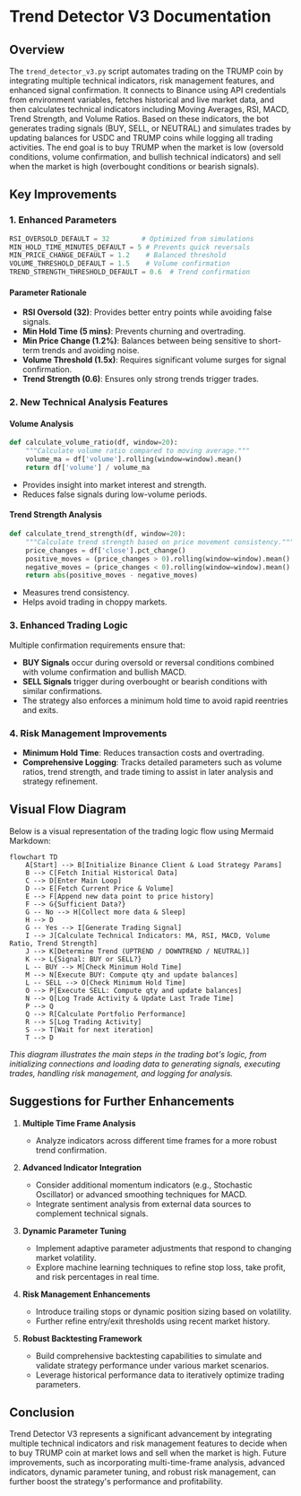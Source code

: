 # Trend Detector V3 Documentation

## Overview
The `trend_detector_v3.py` script automates trading on the TRUMP coin by integrating multiple technical indicators, risk management features, and enhanced signal confirmation. It connects to Binance using API credentials from environment variables, fetches historical and live market data, and then calculates technical indicators including Moving Averages, RSI, MACD, Trend Strength, and Volume Ratios. Based on these indicators, the bot generates trading signals (BUY, SELL, or NEUTRAL) and simulates trades by updating balances for USDC and TRUMP coins while logging all trading activities. The end goal is to buy TRUMP when the market is low (oversold conditions, volume confirmation, and bullish technical indicators) and sell when the market is high (overbought conditions or bearish signals).

## Key Improvements

### 1. Enhanced Parameters
```python
RSI_OVERSOLD_DEFAULT = 32        # Optimized from simulations
MIN_HOLD_TIME_MINUTES_DEFAULT = 5 # Prevents quick reversals
MIN_PRICE_CHANGE_DEFAULT = 1.2    # Balanced threshold
VOLUME_THRESHOLD_DEFAULT = 1.5    # Volume confirmation
TREND_STRENGTH_THRESHOLD_DEFAULT = 0.6  # Trend confirmation
```

#### Parameter Rationale
- **RSI Oversold (32)**: Provides better entry points while avoiding false signals.
- **Min Hold Time (5 mins)**: Prevents churning and overtrading.
- **Min Price Change (1.2%)**: Balances between being sensitive to short-term trends and avoiding noise.
- **Volume Threshold (1.5x)**: Requires significant volume surges for signal confirmation.
- **Trend Strength (0.6)**: Ensures only strong trends trigger trades.

### 2. New Technical Analysis Features

#### Volume Analysis
```python
def calculate_volume_ratio(df, window=20):
    """Calculate volume ratio compared to moving average."""
    volume_ma = df['volume'].rolling(window=window).mean()
    return df['volume'] / volume_ma
```
- Provides insight into market interest and strength.
- Reduces false signals during low-volume periods.

#### Trend Strength Analysis
```python
def calculate_trend_strength(df, window=20):
    """Calculate trend strength based on price movement consistency."""
    price_changes = df['close'].pct_change()
    positive_moves = (price_changes > 0).rolling(window=window).mean()
    negative_moves = (price_changes < 0).rolling(window=window).mean()
    return abs(positive_moves - negative_moves)
```
- Measures trend consistency.
- Helps avoid trading in choppy markets.

### 3. Enhanced Trading Logic
Multiple confirmation requirements ensure that:
- **BUY Signals** occur during oversold or reversal conditions combined with volume confirmation and bullish MACD.
- **SELL Signals** trigger during overbought or bearish conditions with similar confirmations.
- The strategy also enforces a minimum hold time to avoid rapid reentries and exits.

### 4. Risk Management Improvements
- **Minimum Hold Time**: Reduces transaction costs and overtrading.
- **Comprehensive Logging**: Tracks detailed parameters such as volume ratios, trend strength, and trade timing to assist in later analysis and strategy refinement.

## Visual Flow Diagram

Below is a visual representation of the trading logic flow using Mermaid Markdown:

```mermaid
flowchart TD
    A[Start] --> B[Initialize Binance Client & Load Strategy Params]
    B --> C[Fetch Initial Historical Data]
    C --> D[Enter Main Loop]
    D --> E[Fetch Current Price & Volume]
    E --> F[Append new data point to price history]
    F --> G{Sufficient Data?}
    G -- No --> H[Collect more data & Sleep]
    H --> D
    G -- Yes --> I[Generate Trading Signal]
    I --> J[Calculate Technical Indicators: MA, RSI, MACD, Volume Ratio, Trend Strength]
    J --> K[Determine Trend (UPTREND / DOWNTREND / NEUTRAL)]
    K --> L{Signal: BUY or SELL?}
    L -- BUY --> M[Check Minimum Hold Time]
    M --> N[Execute BUY: Compute qty and update balances]
    L -- SELL --> O[Check Minimum Hold Time]
    O --> P[Execute SELL: Compute qty and update balances]
    N --> Q[Log Trade Activity & Update Last Trade Time]
    P --> Q
    Q --> R[Calculate Portfolio Performance]
    R --> S[Log Trading Activity]
    S --> T[Wait for next iteration]
    T --> D
```

*This diagram illustrates the main steps in the trading bot's logic, from initializing connections and loading data to generating signals, executing trades, handling risk management, and logging for analysis.*

## Suggestions for Further Enhancements

1. **Multiple Time Frame Analysis**  
   - Analyze indicators across different time frames for a more robust trend confirmation.

2. **Advanced Indicator Integration**  
   - Consider additional momentum indicators (e.g., Stochastic Oscillator) or advanced smoothing techniques for MACD.
   - Integrate sentiment analysis from external data sources to complement technical signals.

3. **Dynamic Parameter Tuning**  
   - Implement adaptive parameter adjustments that respond to changing market volatility.
   - Explore machine learning techniques to refine stop loss, take profit, and risk percentages in real time.

4. **Risk Management Enhancements**  
   - Introduce trailing stops or dynamic position sizing based on volatility.
   - Further refine entry/exit thresholds using recent market history.

5. **Robust Backtesting Framework**  
   - Build comprehensive backtesting capabilities to simulate and validate strategy performance under various market scenarios.
   - Leverage historical performance data to iteratively optimize trading parameters.

## Conclusion
Trend Detector V3 represents a significant advancement by integrating multiple technical indicators and risk management features to decide when to buy TRUMP coin at market lows and sell when the market is high. Future improvements, such as incorporating multi-time-frame analysis, advanced indicators, dynamic parameter tuning, and robust risk management, can further boost the strategy's performance and profitability. 